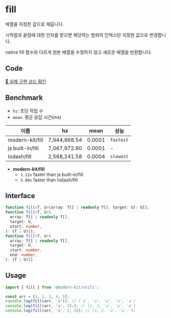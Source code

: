 # fill

배열을 지정한 값으로 채웁니다.

시작점과 끝점에 대한 인자를 받으면 해당하는 범위의 인덱스만 지정한 값으로 변경합니다.

native fill 함수와 다르게 원본 배열을 수정하지 않고 새로운 배열을 반환합니다.

## Code
[🔗 실제 구현 코드 확인](https://github.com/modern-agile-team/modern-kit/blob/main/packages/utils/src/array/fill/index.ts)

## Benchmark
- `hz`: 초당 작업 수
- `mean`: 평균 응답 시간(ms)

|이름|hz|mean|성능|
|------|---|---|---|
|modern-kit/fill|7,944,868.54|0.0001|`fastest`|
|js built-in/fill|7,067,972.90|0.0001|-|
|lodash/fill|2,568,241.58|0.0004|`slowest`|

- **modern-kit/fill**
  - `1.12x` faster than js built-in/fill
  - `3.09x` faster than lodash/fill


## Interface
```ts title="typescript"
function fill<T, U>(array: T[] | readonly T[], target: U): U[];
function fill<T, U>(
  array: T[] | readonly T[],
  target: U,
  start: number,
): (T | U)[];
function fill<T, U>(
  array: T[] | readonly T[],
  target: U,
  start: number,
  end: number,
): (T | U)[] 
```

## Usage
```ts title="typescript"
import { fill } from '@modern-kit/utils';

const arr = [1, 2, 3, 4, 5];
console.log(fill(arr, 'a')); // ['a', 'a', 'a', 'a', 'a']
console.log(fill(arr, 'a', 2);); // [1, 2, 'a', 'a', 'a']
console.log(fill(arr, 'a', 2, 3)); // [1, 2, 'a', 'a', 5]
```